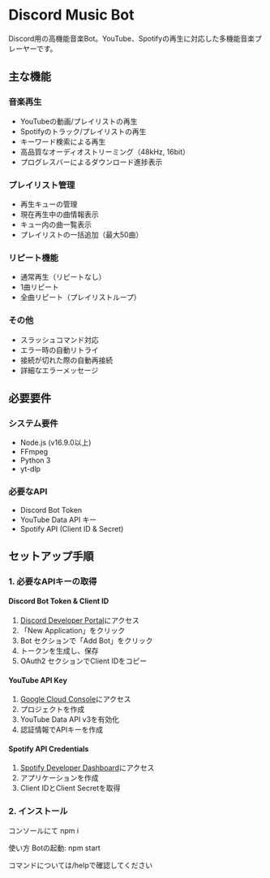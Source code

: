 # Discord Music Bot

Discord用の高機能音楽Bot。YouTube、Spotifyの再生に対応した多機能音楽プレーヤーです。

## 主な機能

### 音楽再生
- YouTubeの動画/プレイリストの再生
- Spotifyのトラック/プレイリストの再生
- キーワード検索による再生
- 高品質なオーディオストリーミング（48kHz, 16bit）
- プログレスバーによるダウンロード進捗表示

### プレイリスト管理
- 再生キューの管理
- 現在再生中の曲情報表示
- キュー内の曲一覧表示
- プレイリストの一括追加（最大50曲）

### リピート機能
- 通常再生（リピートなし）
- 1曲リピート
- 全曲リピート（プレイリストループ）

### その他
- スラッシュコマンド対応
- エラー時の自動リトライ
- 接続が切れた際の自動再接続
- 詳細なエラーメッセージ

## 必要要件

### システム要件
- Node.js (v16.9.0以上)
- FFmpeg
- Python 3
- yt-dlp

### 必要なAPI
- Discord Bot Token
- YouTube Data API キー
- Spotify API (Client ID & Secret)

## セットアップ手順

### 1. 必要なAPIキーの取得

#### Discord Bot Token & Client ID
1. [Discord Developer Portal](https://discord.com/developers/applications)にアクセス
2. 「New Application」をクリック
3. Bot セクションで「Add Bot」をクリック
4. トークンを生成し、保存
5. OAuth2 セクションでClient IDをコピー

#### YouTube API Key
1. [Google Cloud Console](https://console.cloud.google.com/)にアクセス
2. プロジェクトを作成
3. YouTube Data API v3を有効化
4. 認証情報でAPIキーを作成

#### Spotify API Credentials
1. [Spotify Developer Dashboard](https://developer.spotify.com/dashboard)にアクセス
2. アプリケーションを作成
3. Client IDとClient Secretを取得

### 2. インストール
コンソールにて npm i

使い方
Botの起動: npm start

コマンドについては/helpで確認してください
